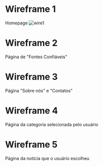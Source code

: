 # Wireframe 1 
Homepage
![wire1](https://raw.githubusercontent.com/ICEI-PUC-Minas-PPLCC-TI/tiaw-ppl-cc-m-20212-trabalho-fake-news-1/master/Documentacao/imagens/wireframe1.png)
# Wireframe 2
Página de "Fontes Confiáveis"

# Wireframe 3
Página "Sobre nós" e "Contatos"

# Wireframe 4 
Página da categoria selecionada pelo usuário

# Wireframe 5 
Página da notícia que o usuário escolheu

